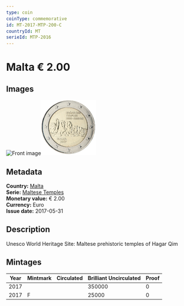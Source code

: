 ```yaml
---
type: coin
coinType: commemorative
id: MT-2017-MTP-200-C
countryId: MT
serieId: MTP-2016
---
```


# Malta € 2.00

## Images

<img src="../../Images/common-2007-200.webp" height="150" alt="Front image"><img src="Images/MT-2017-200.webp" height="150" alt="Back image">

## Metadata

**Country:** [Malta](../../Countries/Malta/index.md)\
**Serie:** [Maltese Temples](index.md)\
**Monetary value:** € 2.00\
**Currency:** Euro\
**Issue date:** 2017-05-31

## Description

Unesco World Heritage Site: Maltese prehistoric temples of Hagar Qim

## Mintages

| Year | Mintmark | Circulated | Brilliant Uncirculated | Proof |
| ---- | -------- | ---------- | ---------------------- | ----- |
| 2017 |          |            | 350000                 | 0     |
| 2017 | F        |            | 25000                  | 0     |
